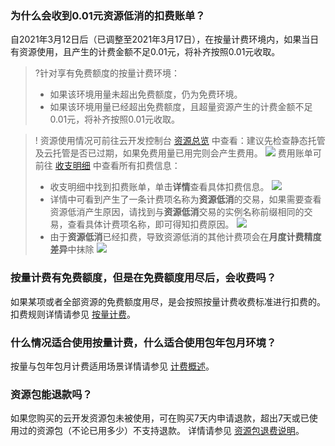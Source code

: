 ### 为什么会收到0.01元资源低消的扣费账单？
自2021年3月12日后（已调整至2021年3月17日），在按量计费环境内，如果当日有资源使用，且产生的计费金额不足0.01元，将补齐按照0.01元收取。

>?针对享有免费额度的按量计费环境：
>- 如果该环境用量未超出免费额度，仍为免费环境。
>- 如果该环境用量已经超出免费额度，且超量资源产生的计费金额不足0.01元，将补齐按照0.01元收取。

>! 资源使用情况可前往云开发控制台 [资源总览](https://console.cloud.tencent.com/tcb/env/overview) 中查看：建议先检查静态托管及云托管是否已过期，如果免费用量已用完则会产生费用。
![](https://main.qcloudimg.com/raw/8900da6d52fbb7b264efc790de02f5b1.png)
> 费用账单可前往 [收支明细](https://console.cloud.tencent.com/expense/transactions) 中查看所有扣费信息：
> - 收支明细中找到扣费账单，单击**详情**查看具体扣费信息。
> ![](https://main.qcloudimg.com/raw/eeb07b5f3c948c468614300aa0261752.png)
> - 详情中可看到产生了一条计费项名称为**资源低消**的交易，如果需要查看资源低消产生原因，请找到与**资源低消**交易的实例名称前缀相同的交易，查看具体计费项名称，即可得知扣费原因。
> ![](https://main.qcloudimg.com/raw/d8aa4c8fc33c75b0d443caa71f7fa8b3.png)
> - 由于**资源低消**已经扣费，导致资源低消的其他计费项会在**月度计费精度差异**中抹除
>![](https://main.qcloudimg.com/raw/50a75a7ba1decf9372b78b4a7b27756c.png)

### 按量计费有免费额度，但是在免费额度用尽后，会收费吗？
如果某项或者全部资源的免费额度用尽，是会按照按量计费收费标准进行扣费的。扣费规则详情请参见 [按量计费](https://cloud.tencent.com/document/product/876/39095#.E6.8C.89.E9.87.8F.E8.AE.A1.E8.B4.B9)。

### 什么情况适合使用按量计费，什么适合使用包年包月环境？
按量与包年包月计费适用场景详情请参见 [计费概述](https://cloud.tencent.com/document/product/876/18864)。

### 资源包能退款吗？
如果您购买的云开发资源包未被使用，可在购买7天内申请退款，超出7天或已使用过的资源包（不论已用多少）不支持退款。
详情请参见 [资源包退费说明](https://cloud.tencent.com/document/product/876/59285)。
